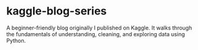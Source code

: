 # kaggle-blog-series
A beginner-friendly blog originally I published on Kaggle. It walks through the fundamentals of understanding, cleaning, and exploring data using Python.
